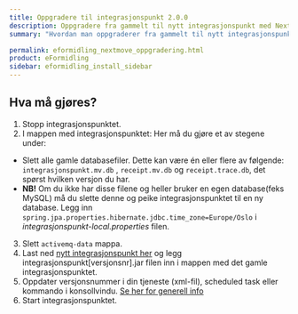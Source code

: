 ```yaml
---
title: Oppgradere til integrasjonspunkt 2.0.0
description: Oppgradere fra gammelt til nytt integrasjonspunkt med NextMove
summary: "Hvordan man oppgraderer fra gammelt til nytt integrasjonspunkt med NextMove"

permalink: eformidling_nextmove_oppgradering.html
product: eFormidling
sidebar: eformidling_install_sidebar
---
```


## Hva må gjøres?

1. Stopp integrasjonspunktet.
2. I mappen med integrasjonspunktet: Her må du gjøre et av stegene under:
- Slett alle gamle databasefiler. Dette kan være én eller flere av følgende:  ```integrasjonspunkt.mv.db``` , ```receipt.mv.db``` og ```receipt.trace.db```, det spørst hvilken versjon du har. 
- **NB!** Om du ikke har disse filene og heller bruker en egen database(feks MySQL) må du slette denne og peike integrasjonspunktet til en ny database. Legg inn ```spring.jpa.properties.hibernate.jdbc.time_zone=Europe/Oslo``` i *integrasjonspunkt-local.properties* filen.
3. Slett ```activemq-data``` mappa. 
4. Last ned [nytt integrasjonspunkt her](https://beta-meldingsutveksling.difi.no/content/repositories/itest/no/difi/meldingsutveksling/integrasjonspunkt/2.0.0-SNAPSHOT/integrasjonspunkt-2.0.0-20190906.082318-42.jar) og legg integrasjonspunkt[versjonsnr].jar filen inn i mappen med det gamle integrasjonspunktet.
5. Oppdater versjonsnummer i din tjeneste (xml-fil), scheduled task eller kommando i konsollvindu. [Se her for generell info](https://difi.github.io/felleslosninger/eformidling_ip_upgrade.html)
6. Start integrasjonspunktet. 
